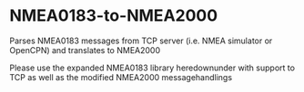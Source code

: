 # NMEA0183-to-NMEA2000
Parses NMEA0183 messages from TCP server (i.e. NMEA simulator or OpenCPN) and translates to NMEA2000

Please use the expanded NMEA0183 library heredownunder with support to TCP
as well as the modified NMEA2000 messagehandlings 
